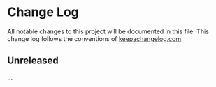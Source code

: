 Change Log
==========

All notable changes to this project will be documented in this file. This change
log follows the conventions of [keepachangelog.com](http://keepachangelog.com/).


## Unreleased

...
